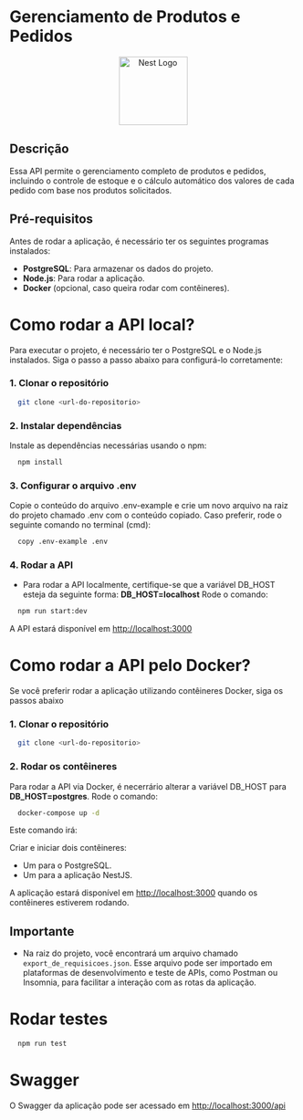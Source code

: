 # Gerenciamento de Produtos e Pedidos
<p align="center">
  <a href="http://nestjs.com/" target="blank"><img src="https://nestjs.com/img/logo-small.svg" width="120" alt="Nest Logo" /></a>
</p>

[circleci-image]: https://img.shields.io/circleci/build/github/nestjs/nest/master?token=abc123def456
[circleci-url]: https://circleci.com/gh/nestjs/nest

## Descrição

Essa API permite o gerenciamento completo de produtos e pedidos, incluindo o controle de estoque e o cálculo automático dos valores de cada pedido com base nos produtos solicitados.

## Pré-requisitos

Antes de rodar a aplicação, é necessário ter os seguintes programas instalados:

- **PostgreSQL**: Para armazenar os dados do projeto.
- **Node.js**: Para rodar a aplicação.
- **Docker** (opcional, caso queira rodar com contêineres).
  
# Como rodar a API local?
  Para executar o projeto, é necessário ter o PostgreSQL e o Node.js instalados. Siga o passo a passo abaixo para configurá-lo corretamente:
  ### 1. Clonar o repositório
  ```bash
    git clone <url-do-repositorio>
  ```
  ### 2. Instalar dependências
  Instale as dependências necessárias usando o npm:
  ```bash
    npm install
  ```
   ### 3. Configurar o arquivo .env
   Copie o conteúdo do arquivo .env-example e crie um novo arquivo na raiz do projeto chamado .env com o conteúdo copiado. Caso preferir, rode o seguinte comando no terminal (cmd): 
  ```bash
    copy .env-example .env
  ```
  ### 4. Rodar a API
  - Para rodar a API localmente, certifique-se que a variável DB_HOST esteja da seguinte forma: **DB_HOST=localhost**
    Rode o comando:
  ```bash
    npm run start:dev
  ```
A API estará disponível em [http://localhost:3000](http://localhost:3000)

# Como rodar a API pelo Docker?
Se você preferir rodar a aplicação utilizando contêineres Docker, siga os passos abaixo
 ### 1. Clonar o repositório
  ```bash
    git clone <url-do-repositorio>
  ```
 ### 2. Rodar os contêineres 
 Para rodar a API via Docker, é necerrário alterar a variável DB_HOST para **DB_HOST=postgres**.
 Rode o comando:
  ```bash
    docker-compose up -d
  ```
Este comando irá:

Criar e iniciar dois contêineres:
- Um para o PostgreSQL.
- Um para a aplicação NestJS.

A aplicação estará disponível em [http://localhost:3000](http://localhost:3000) quando os contêineres estiverem rodando.

## Importante
- Na raiz do projeto, você encontrará um arquivo chamado ```export_de_requisicoes.json```. Esse arquivo pode ser importado em plataformas de desenvolvimento e teste de APIs, como Postman ou Insomnia, para facilitar a interação com as rotas da aplicação.

# Rodar testes
```bash
  npm run test
```

# Swagger
O Swagger da aplicação pode ser acessado em  [http://localhost:3000/api](http://localhost:3000/api)


